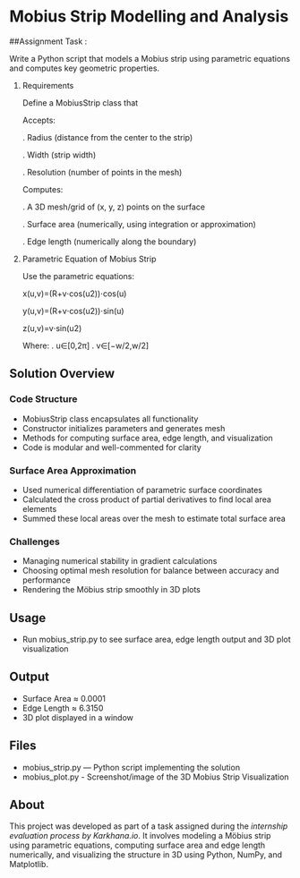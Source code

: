 # Mobius Strip Modelling and Analysis

##Assignment Task :

Write a Python script that models a Mobius strip using parametric equations and computes key geometric properties.

1. Requirements

   Define a MobiusStrip class that

   Accepts:

      . Radius (distance from the center to the strip)

      . Width (strip width)

      . Resolution (number of points in the mesh)


   Computes:

      . A 3D mesh/grid of (x, y, z) points on the surface

      . Surface area (numerically, using integration or approximation)

      . Edge length (numerically along the boundary)

2. Parametric Equation of Mobius Strip
   
   Use the parametric equations:

      x(u,v)=(R+v⋅cos⁡(u2))⋅cos⁡(u)
   
      y(u,v)=(R+v⋅cos⁡(u2))⋅sin⁡(u)
   
      z(u,v)=v⋅sin⁡(u2)
   
      Where:
            . u∈[0,2π]
            . v∈[−w/2,w/2]

## Solution Overview 

### Code Structure  
- MobiusStrip class encapsulates all functionality  
- Constructor initializes parameters and generates mesh  
- Methods for computing surface area, edge length, and visualization  
- Code is modular and well-commented for clarity  

### Surface Area Approximation  
- Used numerical differentiation of parametric surface coordinates  
- Calculated the cross product of partial derivatives to find local area elements  
- Summed these local areas over the mesh to estimate total surface area  

### Challenges  
- Managing numerical stability in gradient calculations  
- Choosing optimal mesh resolution for balance between accuracy and performance  
- Rendering the Möbius strip smoothly in 3D plots  

## Usage  
- Run mobius_strip.py to see surface area, edge length output and 3D plot visualization  

## Output  
- Surface Area ≈  0.0001 
- Edge Length ≈  6.3150
- 3D plot displayed in a window  

## Files  
- mobius_strip.py — Python script implementing the solution
- mobius_plot.py - Screenshot/image of the 3D Mobius Strip Visualization

## About 

This project was developed as part of a task assigned during the *internship evaluation process by Karkhana.io*. It involves modeling a Möbius strip using parametric equations, computing surface area and edge length numerically, and visualizing the structure in 3D using Python, NumPy, and Matplotlib.


